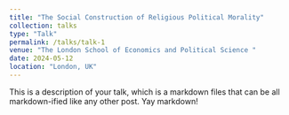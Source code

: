 ```yaml
---
title: "The Social Construction of Religious Political Morality"
collection: talks
type: "Talk"
permalink: /talks/talk-1
venue: "The London School of Economics and Political Science "
date: 2024-05-12
location: "London, UK"
---
```


This is a description of your talk, which is a markdown files that can be all markdown-ified like any other post. Yay markdown!
